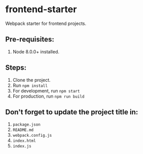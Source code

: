 # frontend-starter

Webpack starter for frontend projects.

## Pre-requisites:
1. Node 8.0.0+ installed.

## Steps:
1. Clone the project.
2. Run `npm install`
3. For development, run `npm start`
4. For production, run `npm run build`

## Don't forget to update the project title in:
1. `package.json`
2. `README.md`
3. `webpack.config.js`
4. `index.html`
5. `index.js`